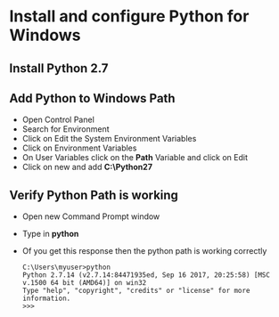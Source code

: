 # Install and configure Python for Windows

## Install Python 2.7

## Add Python to Windows Path

+ Open Control Panel
+ Search for Environment
+ Click on Edit the System Environment Variables
+ Click on Environment Variables
+ On User Variables click on the **Path** Variable and click on Edit
+ Click on new and add **C:\Python27**

## Verify Python Path is working

+ Open new Command Prompt window
+ Type in **python**
+ Of you get this response then the python path is working correctly

  ```
  C:\Users\myuser>python
  Python 2.7.14 (v2.7.14:84471935ed, Sep 16 2017, 20:25:58) [MSC v.1500 64 bit (AMD64)] on win32
  Type "help", "copyright", "credits" or "license" for more information.
  >>>
  ```

